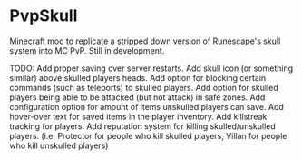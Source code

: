 # PvpSkull
Minecraft mod to replicate a stripped down version of Runescape's skull system into MC PvP.
Still in development.

TODO:
  Add proper saving over server restarts.
  Add skull icon (or something similar) above skulled players heads.
  Add option for blocking certain commands (such as teleports) to skulled players.
  Add option for skulled players being able to be attacked (but not attack) in safe zones.
  Add configuration option for amount of items unskulled players can save.
  Add hover-over text for saved items in the player inventory.
  Add killstreak tracking for players.
  Add reputation system for killing skulled/unskulled players. (i.e, Protector for people who kill skulled players, Villan for people who kill unskulled players)
